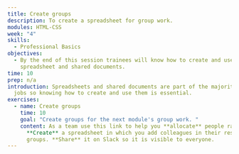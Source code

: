 ```yaml
---
title: Create groups
description: To create a spreadsheet for group work.
modules: HTML-CSS
week: "4"
skills:
  - Professional Basics
objectives:
  - By the end of this session trainees will know how to create and use a
    spreadsheet and shared documents.
time: 10
prep: n﻿/a
introduction: Spreadsheets and shared documents are part of the majority of the
  jobs so knowing how to create and use them is essential.
exercises:
  - name: Create groups
    time: 10
    goal: "Create groups for the next module's group work. "
    content: As a team use this link to help you **allocate** people randomly.
      **Create** a spreadsheet in which you add colleagues in their respective
      groups. **Share** it on Slack so it is visible to everyone.
---
```

